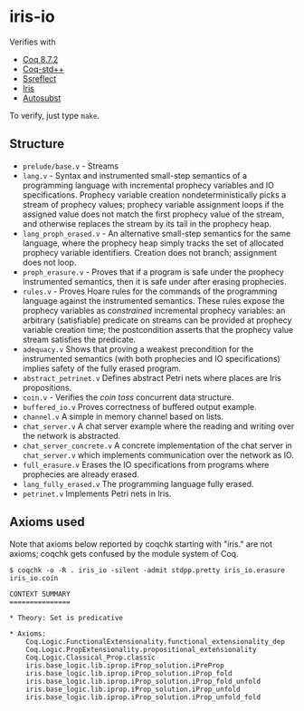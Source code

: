 # iris-io

Verifies with
- [Coq 8.7.2](https://github.com/coq/coq/releases/download/V8.7.2/coq-8.7.2-installer-windows-x86_64.exe)
- [Coq-std++](https://gitlab.mpi-sws.org/robbertkrebbers/coq-stdpp/commit/aa942ca85603ae4e88a963abc7691e77ed3c46a7)
- [Ssreflect](https://github.com/math-comp/math-comp/archive/mathcomp-1.6.4.zip)
- [Iris](https://gitlab.mpi-sws.org/FP/iris-coq/commit/1d29427d2532d1873f94d158bce72f18a7912f55)
- [Autosubst](https://github.com/uds-psl/autosubst/commit/d0d73557979796b3d4be7aac72135581c33f26f7)

To verify, just type `make`.

## Structure

- `prelude/base.v` - Streams
- `lang.v` - Syntax and instrumented small-step semantics of a
  programming language with incremental prophecy variables and IO
  specifications. Prophecy variable creation nondeterministically
  picks a stream of prophecy values; prophecy variable assignment
  loops if the assigned value does not match the first prophecy value
  of the stream, and otherwise replaces the stream by its tail in the
  prophecy heap.
- `lang_proph_erased.v` - An alternative small-step semantics for the same language,
  where the prophecy heap simply tracks the set of allocated prophecy variable
  identifiers. Creation does not branch; assignment does not loop.
- `proph_erasure.v` - Proves that if a program is safe under the
  prophecy instrumented semantics, then it is safe under after erasing
  prophecies.
- `rules.v` - Proves Hoare rules for the commands of the programming language
  against the instrumented semantics. These rules expose the prophecy variables
  as *constrained* incremental prophecy variables: an arbitrary (satisfiable)
  predicate on streams can be provided at prophecy variable creation time; the
  postcondition asserts that the prophecy value stream satisfies the predicate.
- `adequacy.v` Shows that proving a weakest precondition for the
  instrumented semantics (with both prophecies and IO specifications)
  implies safety of the fully erased program.
- `abstract_petrinet.v` Defines abstract Petri nets where places are
  Iris propositions.
- `coin.v` - Verifies the *coin toss* concurrent data structure.
- `buffered_io.v` Proves correctness of buffered output example.
- `channel.v` A simple in memory channel based on lists.
- `chat_server.v` A chat server example where the reading and writing
  over the network is abstracted.
- `chat_server_concrete.v` A concrete implementation of the chat
  server in `chat_server.v` which implements communication over the
  network as IO.
- `full_erasure.v` Erases the IO specifications from programs where
  prophecies are already erased.
- `lang_fully_erased.v` The programming language fully erased.
- `petrinet.v` Implements Petri nets in Iris.

## Axioms used

Note that axioms below reported by coqchk starting with "iris." are
not axioms; coqchk gets confused by the module system of Coq.

```
$ coqchk -o -R . iris_io -silent -admit stdpp.pretty iris_io.erasure iris_io.coin

CONTEXT SUMMARY
===============

* Theory: Set is predicative

* Axioms:
    Coq.Logic.FunctionalExtensionality.functional_extensionality_dep
    Coq.Logic.PropExtensionality.propositional_extensionality
    Coq.Logic.Classical_Prop.classic
    iris.base_logic.lib.iprop.iProp_solution.iPreProp
    iris.base_logic.lib.iprop.iProp_solution.iProp_fold
    iris.base_logic.lib.iprop.iProp_solution.iProp_fold_unfold
    iris.base_logic.lib.iprop.iProp_solution.iProp_unfold
    iris.base_logic.lib.iprop.iProp_solution.iProp_unfold_fold
```
